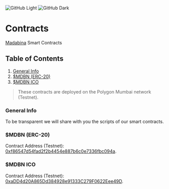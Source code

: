 ![GitHub Light](https://madabina.com/assets/img/logo/logo-madabina.svg)
![GitHub Dark](https://madabina.com/assets/img/logo/logo-madabina.svg)
# Contracts 
[Madabina](https://madabina.com/) Smart Contracts

## Table of Contents
1. [General Info](#general-info)
2. [$MDBN (ERC-20)](#mdbn) 
2. [$MDBN ICO ](#mdbn-ico) 

> These contracts are deployed on the Polygon Mumbai network (Testnet).


<a name="general-info"></a>
### General Info
To be transparent we will share with you the scripts of our smart contracts.

<a name="mdbn"></a> 
### $MDBN (ERC-20)
Contract Address (Testnet): [0xf86547d54fad2f2b4454e887b6c0e7336fbc094a](https://mumbai.polygonscan.com/token/0xf86547d54fad2f2b4454e887b6c0e7336fbc094a).

<a name="mdbn"></a> 
### $MDBN ICO
Contract Address (Testnet): [0xaDD4d20A865Dd384928e91333C279F0622Eee49D](https://mumbai.polygonscan.com/address/0xaDD4d20A865Dd384928e91333C279F0622Eee49D).